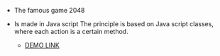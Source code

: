 - The famous game 2048

- Is made in Java script
The principle is based on Java script classes,
where each action is a certain method.

  - [DEMO LINK](https://ogerenko.github.io/Game-2048/)
